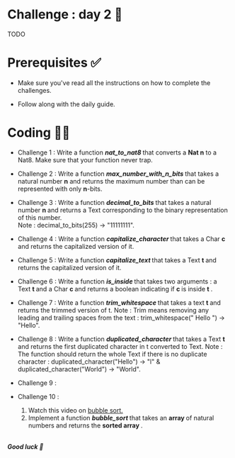 # Challenge : day 2 🐣

TODO

# Prerequisites ✅

- Make sure you've read all the instructions on how to complete the challenges.

- Follow along with the daily guide.

# Coding 🧑‍💻

- Challenge 1 : Write a function <strong> <i> nat_to_nat8 </i> </strong> that converts a <strong> Nat n</strong> to a Nat8. Make sure that your function never trap.

- Challenge 2 : Write a function <strong> <i> max_number_with_n_bits </i> </strong> that takes a natural number <strong> n</strong> and returns the maximum number than can be represented with only <strong> n</strong>-bits.

- Challenge 3 : Write a function <strong> <i> decimal_to_bits </i> </strong> that takes a natural number <strong> n </strong> and returns a Text corresponding to the binary representation of this number. <br/>
  Note : decimal_to_bits(255) -> "11111111".

- Challenge 4 : Write a function <strong><i>capitalize_character </i> </strong> that takes a Char <strong> c </strong> and returns the capitalized version of it.

- Challenge 5 : Write a function <strong><i>capitalize_text </i> </strong> that takes a Text <strong> t </strong> and returns the capitalized version of it.

- Challenge 6 : Write a function <strong><i> is_inside </i> </strong> that takes two arguments : a Text <strong> t </strong> and a Char <strong> c </strong> and returns a boolean indicating if <strong> c </strong> is inside <strong> t </strong>.

- Challenge 7 : Write a function <strong><i> trim_whitespace </i> </strong> that takes a text <strong> t </strong> and returns the trimmed version of t.
  Note : Trim means removing any leading and trailing spaces from the text : trim_whitespace(" Hello ") -> "Hello".

- Challenge 8 : Write a function <strong><i> duplicated_character </i> </strong> that takes a Text <strong> t </strong> and returns the first duplicated character in t converted to Text.
  Note : The function should return the whole Text if there is no duplicate character : duplicated_character("Hello") -> "l" & duplicated_character("World") -> "World".

- Challenge 9 :

- Challenge 10 :

  1. Watch this video on <a href="" target="_blank"> bubble sort.</a>
  2. Implement a function <strong><i> bubble_sort </i> </strong> that takes an <strong> array </strong> of natural numbers and returns the <strong> sorted array </strong>.

<br/>
<strong> <i> Good luck 🎉 </strong> </i>
